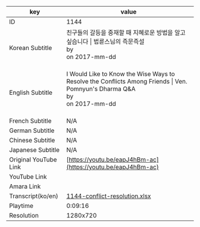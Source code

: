 |  key  |  value  |
|-------|---------|
| ID            | 1144 |
| Korean Subtitle | 친구들의 갈등을 중재할 때 지혜로운 방법을 알고싶습니다 \| 법륜스님의 즉문즉설<br>by <br>on 2017-mm-dd<br><br>|
| English Subtitle | I Would Like to Know the Wise Ways to Resolve the Conflicts Among Friends \| Ven. Pomnyun's Dharma Q&A<br>by <br>on 2017-mm-dd<br><br>|
| French Subtitle | N/A |
| German Subtitle | N/A |
| Chinese Subtitle | N/A |
| Japanese Subtitle | N/A |
| Original YouTube Link  | [https://youtu.be/eapJ4hBm-ac](https://youtu.be/eapJ4hBm-ac) |
| YouTube Link  |  |
| Amara Link    |  |
| Transcript(ko/en) | [1144-conflict-resolution.xlsx](https://github.com/jungtosociety/dharma-qna/raw/master/sub/1144/1144-conflict-resolution.xlsx) |
| Playtime | 0:09:16 |
| Resolution | 1280x720|
